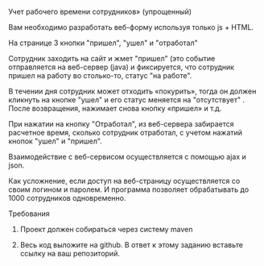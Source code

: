 Учет рабочего времени сотрудников» (упрощенный)


Вам необходимо разработать веб-форму используя только js + HTML.

На странице 3 кнопки "пришел", "ушел" и "отработал"


Сотрудник заходить на сайт и жмет "пришел" (это событие отправляется на веб-сервер (java) и фиксируется, что сотрудник пришел на работу во столько-то, статус "на работе".


В течении дня сотрудник может отходить «покурить», тогда он должен кликнуть на кнопке "ушел" и его статус меняется на "отсутствует" . После возвращения, нажимает снова кнопку «пришел» и т.д.


При нажатии на кнопку "Отработал", из веб-сервера забирается расчетное время, сколько сотрудник отработал, с учетом нажатий кнопок "ушел" и "пришел".



Взаимодействие с веб-сервисом осуществляется с помощью ajax и json.


Как усложнение, если доступ на веб-страницу осуществляется со своим логином и паролем. И программа позволяет обрабатывать до 1000 сотрудников одновременно.


Требования

1. Проект должен собираться через систему maven

2. Весь код выложите на github. В ответ к этому заданию вставьте ссылку на ваш репозиторий.